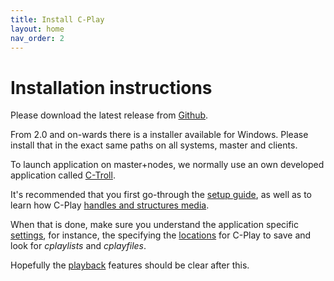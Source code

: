 ```yaml
---
title: Install C-Play
layout: home
nav_order: 2
---
```


# Installation instructions

Please download the latest release from [Github](https://github.com/c-toolbox/C-Play/releases).

From 2.0 and on-wards there is a installer available for Windows.
Please install that in the exact same paths on all systems, master and clients.

To launch application on master+nodes, we normally use an own developed application called [C-Troll](https://github.com/c-toolbox/C-Troll).

It's recommended that you first go-through the [setup guide](setup), as well as to learn how C-Play [handles and structures media](media).

When that is done, make sure you understand the application specific [settings](settings), for instance, the specifying the [locations](guides/settings/location.md) for C-Play to save and look for *cplaylists* and *cplayfiles*.

Hopefully the [playback](playback) features should be clear after this.